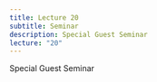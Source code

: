 ```yaml
---
title: Lecture 20
subtitle: Seminar
description: Special Guest Seminar
lecture: "20"
---
```


Special Guest Seminar